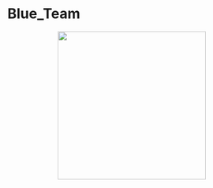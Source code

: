 # Blue_Team
<p align = "center">
<img width=300px src="https://github.com/user-attachments/assets/fd86c5e7-8709-42ba-8f95-894732244ff9"/>
</p>
